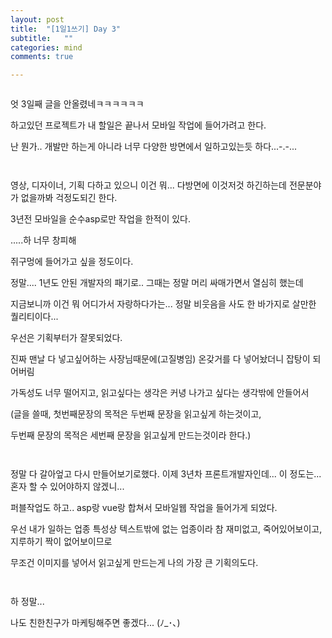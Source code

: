 ```yaml
---
layout: post
title:  "[1일1쓰기] Day 3"
subtitle:   ""
categories: mind
comments: true

---
```








```

```

엇 3일째 글을 안올렸네ㅋㅋㅋㅋㅋㅋ

하고있던 프로젝트가 내 할일은 끝나서 모바일 작업에 들어가려고 한다.

난 뭔가.. 개발만 하는게 아니라 너무 다양한 방면에서 일하고있는듯 하다...-.-...

` `

영상, 디자이너, 기획 다하고 있으니 이건 뭐... 다방면에 이것저것 하긴하는데 전문분야가 없을까봐 걱정도되긴 한다.

3년전 모바일을 순수asp로만 작업을 한적이 있다.

.....하 너무 창피해

쥐구멍에 들어가고 싶을 정도이다.

정말.... 1년도 안된 개발자의 패기로.. 그때는 정말 머리 싸매가면서 열심히 했는데

지금보니까 이건 뭐 어디가서 자랑하다가는... 정말 비웃음을 사도 한 바가지로 살만한 퀄리티이다...

우선은 기획부터가 잘못되었다.



진짜 맨날 다 넣고싶어하는 사장님때문에(고질병임) 온갖거를 다 넣어놨더니 잡탕이 되어버림

가독성도 너무 떨어지고, 읽고싶다는 생각은 커녕 나가고 싶다는 생각밖에 안들어서

(글을 쓸때, 첫번째문장의 목적은 두번째 문장을 읽고싶게 하는것이고, 

두번째 문장의 목적은 세번째 문장을 읽고싶게 만드는것이라 한다.)

` `

정말 다 갈아엎고 다시 만들어보기로했다. 이제 3년차 프론트개발자인데... 이 정도는...혼자 할 수 있어야하지 않겠니...

퍼블작업도 하고.. asp랑 vue랑 합쳐서 모바일웹 작업을 들어가게 되었다.

우선 내가 일하는 업종 특성상 텍스트밖에 없는 업종이라 참 재미없고, 죽어있어보이고, 지루하기 짝이 없어보이므로

무조건 이미지를 넣어서 읽고싶게 만드는게 나의 가장 큰 기획의도다.

` `

하 정말...

나도 친한친구가 마케팅해주면 좋겠다... (ﾉ_･､)